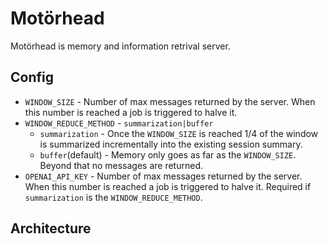 # Motörhead

Motörhead is memory and information retrival server.

## Config

- `WINDOW_SIZE` - Number of max messages returned by the server. When this number is reached a job is triggered to halve it.
- `WINDOW_REDUCE_METHOD` - `summarization|buffer`
    - `summarization` - Once the `WINDOW_SIZE` is reached 1/4 of the window is summarized incrementally into the existing session summary.
    - `buffer`(default) - Memory only goes as far as the `WINDOW_SIZE`. Beyond that no messages are returned.
- `OPENAI_API_KEY` - Number of max messages returned by the server. When this number is reached a job is triggered to halve it. Required if `summarization` is the `WINDOW_REDUCE_METHOD`.

## Architecture
